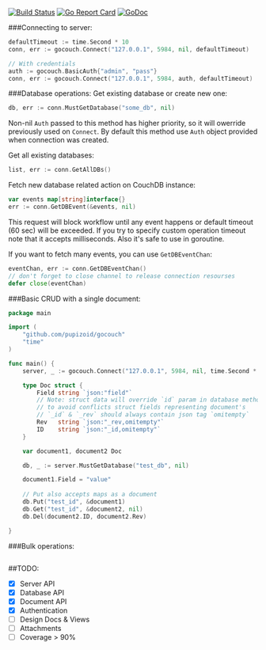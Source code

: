 [![Build Status](https://travis-ci.org/pupizoid/gocouch.svg?branch=master)](https://travis-ci.org/pupizoid/gocouch)
[![Go Report Card](https://goreportcard.com/badge/github.com/pupizoid/gocouch)](https://goreportcard.com/report/github.com/pupizoid/gocouch)
[![GoDoc](https://godoc.org/github.com/pupizoid/gocouch?status.svg)](https://godoc.org/github.com/pupizoid/gocouch)

###Connecting to server:

```go
defaultTimeout := time.Second * 10
conn, err := gocouch.Connect("127.0.0.1", 5984, nil, defaultTimeout)

// With credentials
auth := gocouch.BasicAuth{"admin", "pass"}
conn, err := gocouch.Connect("127.0.0.1", 5984, auth, defaultTimeout)
```

###Database operations:
Get existing database or create new one: 
```go
db, err := conn.MustGetDatabase("some_db", nil)
```
Non-nil `Auth` passed to this method has higher priority, so it will owerride previously used on `Connect`. By default this method use `Auth` object provided when connection was created.

Get all existing databases:
```go
list, err := conn.GetAllDBs()
```

Fetch new database related action on CouchDB instance: 
```go
var events map[string]interface{}
err := conn.GetDBEvent(&events, nil)
```
This request will block workflow until any event happens or default timeout (60 sec)  will be exceeded. If you try to specify custom operation timeout note that it accepts milliseconds. Also it's safe to use in goroutine.

If you want to fetch many events, you can use `GetDBEventChan`:
```go
eventChan, err := conn.GetDBEventChan()
// don't forget to close channel to release connection resourses
defer close(eventChan)
```

###Basic CRUD with a single document:
```go
package main

import (
	"github.com/pupizoid/gocouch"
	"time"
)

func main() {
	server, _ := gocouch.Connect("127.0.0.1", 5984, nil, time.Second * 10)

	type Doc struct {
		Field string `json:"field"`
		// Note: struct data will override `id` param in database methods,
		// to avoid conflicts struct fields representing document's
		// `_id` & `_rev` should always contain json tag `omitempty`
		Rev   string `json:"_rev,omitempty"`
		ID    string `json:"_id,omitempty"`
	}

	var document1, document2 Doc

	db, _ := server.MustGetDatabase("test_db", nil)

	document1.Field = "value"
  
    // Put also accepts maps as a document
	db.Put("test_id", &document1)
	db.Get("test_id", &document2, nil)
	db.Del(document2.ID, document2.Rev)

}
```

###Bulk operations:

```go

```

##TODO:
- [x] Server API
- [x] Database API
- [x] Document API
- [x] Authentication
- [ ] Design Docs & Views
- [ ] Attachments
- [ ] Coverage > 90%
